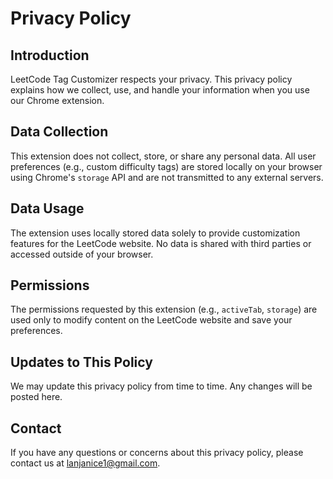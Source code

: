 # Privacy Policy

## Introduction

LeetCode Tag Customizer respects your privacy. This privacy policy explains how we collect, use, and handle your information when you use our Chrome extension.

## Data Collection

This extension does not collect, store, or share any personal data. All user preferences (e.g., custom difficulty tags) are stored locally on your browser using Chrome's `storage` API and are not transmitted to any external servers.

## Data Usage

The extension uses locally stored data solely to provide customization features for the LeetCode website. No data is shared with third parties or accessed outside of your browser.

## Permissions

The permissions requested by this extension (e.g., `activeTab`, `storage`) are used only to modify content on the LeetCode website and save your preferences.

## Updates to This Policy

We may update this privacy policy from time to time. Any changes will be posted here.

## Contact

If you have any questions or concerns about this privacy policy, please contact us at <lanjanice1@gmail.com>.
